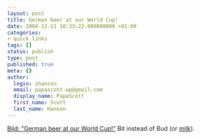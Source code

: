 ```yaml
---
layout: post
title: German beer at our World Cup!
date: 2004-12-21 10:33:22.000000000 +01:00
categories:
- quick links
tags: []
status: publish
type: post
published: true
meta: {}
author:
  login: shanson
  email: papascott-wp@gmail.com
  display_name: PapaScott
  first_name: Scott
  last_name: Hanson
---
```

<p><a title="Bild.T-Online.de - Nachrichten - Jetzt doch! Deutsches Bier bei unserer WM" href="http://www.bild.t-online.de/BTO/news/2004/12/21/deutsches__bier__wm/deutsches__bier__bei__wm,templateId=renderKomplett.html">Bild: "German beer at our World Cup!"</a> Bit instead of Bud (or <a href="/archives/2004/12/21/wulff-wants-milk-sold-at-world-cup/">milk</a>).</p>
